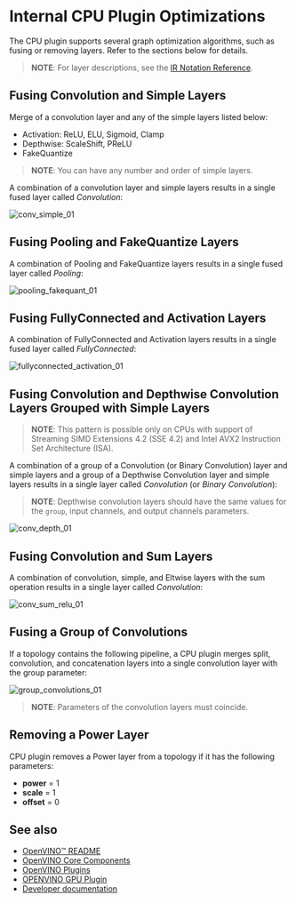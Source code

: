 # Internal CPU Plugin Optimizations

The CPU plugin supports several graph optimization algorithms, such as fusing or removing layers.
Refer to the sections below for details.

> **NOTE**: For layer descriptions, see the [IR Notation Reference](https://docs.openvino.ai/latest/openvino_docs_ops_opset.html).


## Fusing Convolution and Simple Layers

Merge of a convolution layer and any of the simple layers listed below:
- Activation: ReLU, ELU, Sigmoid, Clamp
- Depthwise: ScaleShift, PReLU
- FakeQuantize

> **NOTE**: You can have any number and order of simple layers.

A combination of a convolution layer and simple layers results in a single fused layer called 
*Convolution*:

![conv_simple_01](https://user-images.githubusercontent.com/26419192/159540184-62d3b3f6-74d8-4135-ba8e-c84da42922d3.png)


## Fusing Pooling and FakeQuantize Layers

A combination of Pooling and FakeQuantize layers results in a single fused layer called *Pooling*:  

![pooling_fakequant_01](https://user-images.githubusercontent.com/26419192/159540321-41e7988a-f8a2-41f8-a2fe-17a3a55a00f0.png)

## Fusing FullyConnected and Activation Layers

A combination of FullyConnected and Activation layers results in a single fused layer called 
*FullyConnected*:

![fullyconnected_activation_01](https://user-images.githubusercontent.com/26419192/159540492-fd1aa3fc-ebb6-41d0-b1e0-3ec1d73da414.png)

## Fusing Convolution and Depthwise Convolution Layers Grouped with Simple Layers

> **NOTE**: This pattern is possible only on CPUs with support of Streaming SIMD Extensions 4.2 
> (SSE 4.2) and Intel AVX2 Instruction Set Architecture (ISA).

A combination of a group of a Convolution (or Binary Convolution) layer and simple layers and a group of a Depthwise Convolution
layer and simple layers results in a single layer called *Convolution* (or *Binary Convolution*):
> **NOTE**: Depthwise convolution layers should have the same values for the `group`, input channels, and output channels parameters.

![conv_depth_01](https://user-images.githubusercontent.com/26419192/159540640-d386ceea-30a8-4b43-9a0f-cfae03ba8dcf.png)

## Fusing Convolution and Sum Layers

A combination of convolution, simple, and Eltwise layers with the sum operation results in a single layer called *Convolution*:  

![conv_sum_relu_01](https://user-images.githubusercontent.com/26419192/159540705-7ff914c4-5097-454f-8231-da8623a1a607.png)

## Fusing a Group of Convolutions

If a topology contains the following pipeline, a CPU plugin merges split, convolution, and concatenation layers into a single convolution layer with the group parameter:   

![group_convolutions_01](https://user-images.githubusercontent.com/26419192/159540783-85e15dd2-f656-4287-9c1c-083cfb176903.png)

> **NOTE**: Parameters of the convolution layers must coincide.


## Removing a Power Layer

CPU plugin removes a Power layer from a topology if it has the following parameters:
  - <b>power</b> = 1
  - <b>scale</b> = 1
  - <b>offset</b> = 0

## See also
 * [OpenVINO™ README](../../../../README.md)
 * [OpenVINO Core Components](../../../README.md)
 * [OpenVINO Plugins](../../README.md)
 * [OPENVINO GPU Plugin](../README.md)
 * [Developer documentation](../../../../docs/dev/index.md)